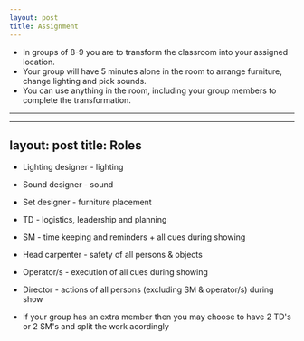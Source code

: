 ```yaml
---
layout: post
title: Assignment
---
```


* In groups of 8-9 you are to transform the classroom into your assigned location.
* Your group will have 5 minutes alone in the room to arrange furniture, change lighting and pick sounds.
* You can use anything in the room, including your group members to complete the transformation.


-----

---
layout: post
title: Roles
---

* Lighting designer - lighting
* Sound designer - sound
* Set designer - furniture placement
* TD - logistics, leadership and planning
* SM - time keeping and reminders + all cues during showing
* Head carpenter - safety of all persons & objects
* Operator/s - execution of all cues during showing
* Director - actions of all persons (excluding SM & operator/s) during show

* If your group has an extra member then you may choose to have 2 TD's or 2 SM's and split the work acordingly  



